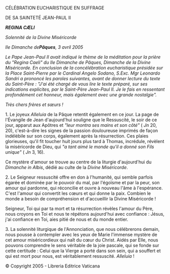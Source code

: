 CÉLÉBRATION EUCHARISTIQUE EN SUFFRAGE

DE SA SAINTETÉ JEAN-PAUL II

***REGINA CÆLI***

*Solennité de la Divine Miséricorde*

*IIe Dimanche de**Pâques**, 3 avril 2005*

*Le Pape Jean-Paul II avait indiqué le thème de la méditation pour la prière du "Regina Caeli" du IIe Dimanche de Pâques, Dimanche de la Divine Miséricorde. En conclusion de la concélébration eucharistique présidée sur la Place Saint-Pierre par le Cardinal Angelo Sodano, S.Exc. Mgr Leonardo Sandri a prononcé les paroles suivantes, avant de donner lecture du texte du Saint-Père : "J'ai été chargé de vous lire le texte préparé, sur ses indications explicites, par le Saint-Père Jean-Paul II. Je le fais en ressentant profondément cet honneur, mais également avec une grande nostalgie".*

*Très chers frères et sœurs !*

1. Le joyeux *Alleluia* de la Pâque retentit également en ce jour. La page de l'Évangile de Jean d'aujourd'hui souligne que le Ressuscité, le soir de ce jour, apparut aux Apôtres et *"leur montra ses mains et son côté"* ( *Jn* 20, 20), c'est-à-dire les signes de la passion douloureuse imprimés de façon indélébile sur son corps, également après la résurrection. Ces plaies glorieuses, qu'il fit toucher huit jours plus tard à Thomas, incrédule, révèlent la miséricorde de Dieu, qui *"a tant aimé le monde qu'il a donné son Fils unique"* ( *Jn* 3, 16).

Ce mystère d'amour se trouve au centre de la liturgie d'aujourd'hui du *Dimanche in Albis*, dédié au culte de la *Divine Miséricorde*.

2. Le Seigneur ressuscité offre en don à l'humanité, qui semble parfois égarée et dominée par le pouvoir du mal, par l'égoïsme et par la peur, son amour qui pardonne, qui réconcilie et ouvre à nouveau l'âme à l'espérance. C'est l'amour qui convertit les cœurs et qui donne la paix. Combien le monde a besoin de compréhension et d'accueillir la Divine Miséricorde !

Seigneur, Toi qui par ta mort et ta résurrection révèles l'amour du Père, nous croyons en Toi et nous te répétons aujourd'hui avec confiance : Jésus, j'ai confiance en Toi, aies pitié de nous et du monde entier.

3. La solennité liturgique de l'Annonciation, que nous célébrerons demain, nous pousse à contempler avec les yeux de Marie l'immense mystère de cet amour miséricordieux qui naît du cœur du Christ. Aidés par Elle, nous pouvons comprendre le sens véritable de la joie pascale, qui se fonde sur cette certitude : Celui que la Vierge a porté dans son sein, qui a souffert et qui est mort pour nous, est véritablement ressuscité. *Alleluia* !

© Copyright 2005 - Libreria Editrice Vaticana